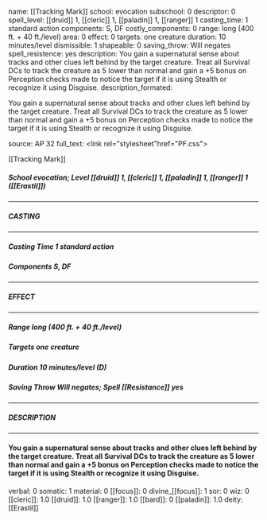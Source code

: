 name: [[Tracking Mark]]
school: evocation
subschool: 0
descriptor: 0
spell_level: [[druid]] 1, [[cleric]] 1, [[paladin]] 1, [[ranger]] 1
casting_time: 1 standard action
components: S, DF
costly_components: 0
range: long (400 ft. + 40 ft./level)
area: 0
effect: 0
targets: one creature
duration: 10 minutes/level
dismissible: 1
shapeable: 0
saving_throw: Will negates
spell_resistence: yes
description: You gain a supernatural sense about tracks and other clues left behind by the target creature. Treat all Survival DCs to track the creature as 5 lower than normal and gain a +5 bonus on Perception checks made to notice the target if it is using Stealth or recognize it using Disguise.
description_formated: <p>You gain a supernatural sense about tracks and other clues left behind by the target creature. Treat all Survival DCs to track the creature as 5 lower than normal and gain a +5 bonus on Perception checks made to notice the target if it is using Stealth or recognize it using Disguise.</p>
source: AP 32
full_text: <link rel="stylesheet"href="PF.css"><div class="heading"><p class="alignleft">[[Tracking Mark]]</p><div style="clear: both;"></div></div><div><h5><b>School </b>evocation; <b>Level </b>[[druid]] 1, [[cleric]] 1, [[paladin]] 1, [[ranger]] 1 ([[Erastil]])</h5></div><hr/><div><h5><b>CASTING</b></h5></div><hr/><div><h5><b>Casting Time </b>1 standard action</h5><h5><b>Components </b>S, DF</h5></div><hr/><div><h5><b>EFFECT</b></h5></div><hr/><div><h5><b>Range </b>long (400 ft. + 40 ft./level)</h5><h5><b>Targets </b>one creature</h5><h5><b>Duration </b>10 minutes/level (D)</h5><h5><b>Saving Throw </b>Will negates; <b>Spell [[Resistance]] </b>yes</h5></div><hr/><div><h5><b>DESCRIPTION</b></h5></div><hr/><div><h4><p>You gain a supernatural sense about tracks and other clues left behind by the target creature. Treat all Survival DCs to track the creature as 5 lower than normal and gain a +5 bonus on Perception checks made to notice the target if it is using Stealth or recognize it using Disguise.</p></h4></div>
verbal: 0
somatic: 1
material: 0
[[focus]]: 0
divine_[[focus]]: 1
sor: 0
wiz: 0
[[cleric]]: 1.0
[[druid]]: 1.0
[[ranger]]: 1.0
[[bard]]: 0
[[paladin]]: 1.0
deity: [[Erastil]]

